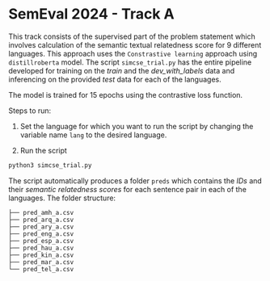 # SemEval 2024 - Track A

This track consists of the supervised part of the problem statement which involves calculation of the semantic textual relatedness score for 9 different languages. This approach uses the `Constrastive learning` approach using `distillroberta` model. The script `simcse_trial.py` has the entire pipeline developed for training on the *train* and the *dev_with_labels* data and inferencing on the provided *test* data for each of the languages.

The model is trained for 15 epochs using the contrastive loss function. 

Steps to run:

1. Set the language for which you want to run the script by changing the variable name `lang` to the desired language.

2. Run the script

```py
python3 simcse_trial.py
```

The script automatically produces a folder `preds` which contains the *IDs* and their *semantic relatedness scores* for each sentence pair in each of the languages. The folder structure:

```
├── pred_amh_a.csv
├── pred_arq_a.csv
├── pred_ary_a.csv
├── pred_eng_a.csv
├── pred_esp_a.csv
├── pred_hau_a.csv
├── pred_kin_a.csv
├── pred_mar_a.csv
└── pred_tel_a.csv
```